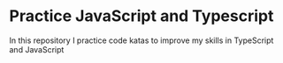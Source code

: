 # Practice JavaScript and Typescript

In this repository I practice code katas to improve my skills in TypeScript and JavaScript
